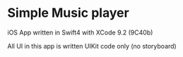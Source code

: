 # Simple Music player
 iOS App written in Swift4 with XCode 9.2 (9C40b)

All  UI in this app is written UIKit code only (no storyboard)

